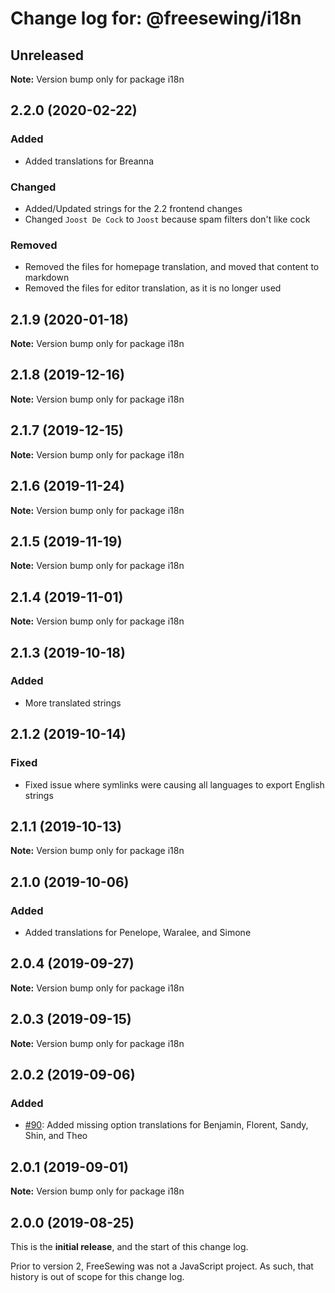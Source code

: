 # Change log for: @freesewing/i18n


## Unreleased

**Note:** Version bump only for package i18n


## 2.2.0 (2020-02-22)

### Added

 - Added translations for Breanna

### Changed

 - Added/Updated strings for the 2.2 frontend changes
 - Changed `Joost De Cock` to `Joost` because spam filters don't like cock

### Removed

 - Removed the files for homepage translation, and moved that content to markdown
 - Removed the files for editor translation, as it is no longer used
## 2.1.9 (2020-01-18)

**Note:** Version bump only for package i18n


## 2.1.8 (2019-12-16)

**Note:** Version bump only for package i18n


## 2.1.7 (2019-12-15)

**Note:** Version bump only for package i18n


## 2.1.6 (2019-11-24)

**Note:** Version bump only for package i18n


## 2.1.5 (2019-11-19)

**Note:** Version bump only for package i18n


## 2.1.4 (2019-11-01)

**Note:** Version bump only for package i18n


## 2.1.3 (2019-10-18)

### Added

 - More translated strings
## 2.1.2 (2019-10-14)

### Fixed

 - Fixed issue where symlinks were causing all languages to export English strings
## 2.1.1 (2019-10-13)

**Note:** Version bump only for package i18n


## 2.1.0 (2019-10-06)

### Added

 - Added translations for Penelope, Waralee, and Simone
## 2.0.4 (2019-09-27)

**Note:** Version bump only for package i18n


## 2.0.3 (2019-09-15)

**Note:** Version bump only for package i18n


## 2.0.2 (2019-09-06)

### Added

 - [#90](https://github.com/freesewing/freesewing/issues/90): Added missing option translations for Benjamin, Florent, Sandy, Shin, and Theo
## 2.0.1 (2019-09-01)

**Note:** Version bump only for package i18n




## 2.0.0 (2019-08-25)

This is the **initial release**, and the start of this change log.

Prior to version 2, FreeSewing was not a JavaScript project.
As such, that history is out of scope for this change log.
